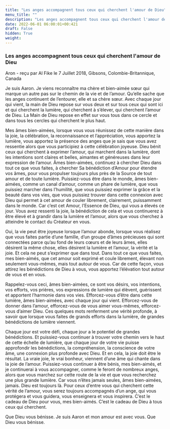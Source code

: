 ```yaml
---
title: "Les anges accompagnent tous ceux qui cherchent l'amour de Dieu"
menu_title: ""
description: "Les anges accompagnent tous ceux qui cherchent l'amour de Dieu"
date: 2022-06-01 06:00:01+00:421
draft: False
hidden: True
weight:
---
```

### Les anges accompagnent tous ceux qui cherchent l'amour de Dieu

Aron - reçu par Al Fike le 7 Juillet 2018, Gibsons, Colombie-Britannique, Canada

Je suis Aaron. Je viens reconnaître ma chère et bien-aimée sœur qui marque un autre pas sur le chemin de la vie et de l’amour. Qu’elle sache que les anges continuent de l’entourer, elle et sa chère sœur. Avec chaque jour qui vient, la main de Dieu repose sur vous deux et sur tous ceux qui sont ici et qui cherchent la lumière, qui cherchent à s’élever, qui cherchent l’amour de Dieu. La Main de Dieu repose en effet sur vous tous dans ce cercle et dans tous les cercles qui cherchent le plus haut.

Mes âmes bien-aimées, lorsque vous vous réunissez de cette manière dans la joie, la célébration, la reconnaissance et l’appréciation, vous apportez la lumière, vous apportez la présence des anges que je sais que vous avez ressentie alors que vous participiez à cette célébration joyeuse. Dieu bénit ceux qui cherchent à exprimer l’amour, qui marchent dans la lumière, dont les intentions sont claires et belles, aimantes et généreuses dans leur expression de l’amour. Âmes bien-aimées, continuez à chercher Dieu dans tout ce que vous faites, à chercher Sa bénédiction d’Amour pour étendre vos âmes, pour vous propulser toujours plus près de la Source de tout amour et de toute lumière. Puissiez-vous être dans le monde, âmes bien-aimées, comme un canal d’amour, comme un phare de lumière, que vous puissiez marcher dans l’humilité, que vous puissiez exprimer la grâce et la beauté dans vos vies, que vous puissiez trouver dans cette connexion avec Dieu qui permet à cet amour de couler librement, clairement, puissamment dans le monde. Car c’est cet Amour, l’Essence de Dieu, qui vous a élevés ce jour. Vous avez ressenti la joie, la bénédiction de cela et vous continuerez à être élevé et à grandir dans la lumière et l’amour, alors que vous cherchez à atteindre le contact du Créateur en vous.

Oui, la vie peut être joyeuse lorsque l’amour abonde, lorsque vous réalisez que vous faites partie d’une famille, d’un groupe d’âmes précieuses qui sont connectées parce qu’au fond de leurs cœurs et de leurs âmes, elles désirent la même chose, elles désirent la lumière et l’amour, la vérité et la joie. Et cela ne peut s’exprimer que dans tout. Dans tout ce que vous faites, mes bien-aimés, que cet amour soit exprimé et coule librement, élevant non seulement vous-mêmes, mais tout autour de vous. Car de cette façon, vous attirez les bénédictions de Dieu à vous, vous apportez l’élévation tout autour de vous et en vous.

Rappelez-vous ceci, âmes bien-aimées, ce sont vos désirs, vos intentions, vos efforts, vos prières, vos expressions de lumière qui élèvent, guérissent et apportent l’harmonie dans vos vies. Efforcez-vous d’être dans cette lumière, âmes bien-aimées, avec chaque jour qui vient. Efforcez-vous de donner dans l’amour, efforcez-vous de vous aimer vous-mêmes, efforcez-vous d’aimer Dieu. Ces quelques mots renferment une vérité profonde, à savoir que lorsque vous faites de grands efforts dans la lumière, de grandes bénédictions de lumière viennent.

Chaque jour est votre défi, chaque jour a le potentiel de grandes bénédictions. Et puissiez-vous continuer à trouver votre chemin vers le haut de cette échelle de lumière, que chaque jour de votre vie puisse approfondir les bénédictions, la compréhension, la conscience de votre âme, une connexion plus profonde avec Dieu. Et en cela, la joie doit être le résultat. La vraie joie, le vrai bonheur, viennent d’une âme qui chante dans la joie de l’amour. Puissiez-vous continuer à être bénis, mes bien-aimés, et je continuerai à vous accompagner, comme le feront de nombreux anges, alors que vous marchez sur cette route de la vie et que vous recherchez une plus grande lumière. Car vous n’êtes jamais seules, âmes bien-aimées, jamais. Dieu est toujours là. Pour ceux d’entre vous qui cherchent cette vérité de l’amour, vous serez toujours accompagnés d’un ange, qui vous protégera et vous guidera, vous enseignera et vous inspirera. C’est le cadeau de Dieu pour vous, mes bien-aimés. C’est le cadeau de Dieu à tous ceux qui cherchent.

Que Dieu vous bénisse. Je suis Aaron et mon amour est avec vous. Que Dieu vous bénisse.



